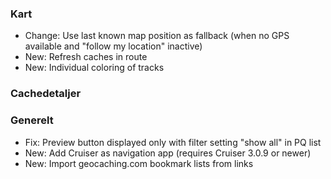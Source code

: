 ### Kart
- Change: Use last known map position as fallback (when no GPS available and "follow my location" inactive)
- New: Refresh caches in route
- New: Individual coloring of tracks

### Cachedetaljer

### Generelt
- Fix: Preview button displayed only with filter setting "show all" in PQ list
- New: Add Cruiser as navigation app (requires Cruiser 3.0.9 or newer)
- New: Import geocaching.com bookmark lists from links
